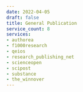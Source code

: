 ```yaml
---
date: 2022-04-05
draft: false
title: General Publication
service_count: 8
services:
- authorea
- f1000research
- qeios
- research_publishing_net
- scienceopen
- scipost
- substance
- the_winnover
---
```



